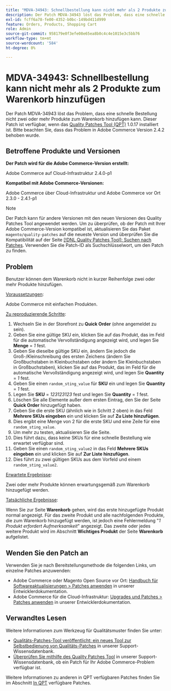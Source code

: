 ```yaml
---
title: "MDVA-34943: Schnellbestellung kann nicht mehr als 2 Produkte zum Warenkorb hinzufügen"
description: Der Patch MDVA-34943 löst das Problem, dass eine schnelle Bestellung nicht zwei oder mehr Produkte zum Warenkorb hinzufügen kann. Dieser Patch ist verfügbar, wenn das [Quality Patches Tool (QPT)](/help/announcements/adobe-commerce-announcements/magento-quality-patches-released-new-tool-to-self-serve-quality-patches.md) 1.0.17 installiert ist. Bitte beachten Sie, dass das Problem in Adobe Commerce Version 2.4.2 behoben wurde.
exl-id: fcff6a78-fe00-4352-b0bc-149bd411d999
feature: Orders, Products, Shopping Cart
role: Admin
source-git-commit: 958179e0f3efe08e65ea8b0c4c4e1015e3c5bb76
workflow-type: tm+mt
source-wordcount: '584'
ht-degree: 0%

---
```


# MDVA-34943: Schnellbestellung kann nicht mehr als 2 Produkte zum Warenkorb hinzufügen

Der Patch MDVA-34943 löst das Problem, dass eine schnelle Bestellung nicht zwei oder mehr Produkte zum Warenkorb hinzufügen kann. Dieser Patch ist verfügbar, wenn das [Quality Patches Tool (QPT)](/help/announcements/adobe-commerce-announcements/magento-quality-patches-released-new-tool-to-self-serve-quality-patches.md) 1.0.17 installiert ist. Bitte beachten Sie, dass das Problem in Adobe Commerce Version 2.4.2 behoben wurde.

## Betroffene Produkte und Versionen

**Der Patch wird für die Adobe Commerce-Version erstellt:**

Adobe Commerce auf Cloud-Infrastruktur 2.4.0-p1

**Kompatibel mit Adobe Commerce-Versionen:**

Adobe Commerce über Cloud-Infrastruktur und Adobe Commerce vor Ort 2.3.0 - 2.4.1-p1

>[!NOTE]
>
>Der Patch kann für andere Versionen mit den neuen Versionen des Quality Patches Tool angewendet werden. Um zu überprüfen, ob der Patch mit Ihrer Adobe Commerce-Version kompatibel ist, aktualisieren Sie das Paket `magento/quality-patches` auf die neueste Version und überprüfen Sie die Kompatibilität auf der Seite [[!DNL Quality Patches Tool]: Suchen nach Patches](https://devdocs.magento.com/quality-patches/tool.html#patch-grid). Verwenden Sie die Patch-ID als Suchschlüsselwort, um den Patch zu finden.

## Problem

Benutzer können dem Warenkorb nicht in kurzer Reihenfolge zwei oder mehr Produkte hinzufügen.

<u>Voraussetzungen</u>:

Adobe Commerce mit einfachen Produkten.

<u>Zu reproduzierende Schritte</u>:

1. Wechseln Sie in der Storefront zu **Quick Order** (ohne angemeldet zu sein).
1. Geben Sie eine gültige SKU ein, klicken Sie auf das Produkt, das im Feld für die automatische Vervollständigung angezeigt wird, und legen Sie **Menge** = *1* fest.
1. Geben Sie dieselbe gültige SKU ein, ändern Sie jedoch die Groß-/Kleinschreibung des ersten Zeichens (ändern Sie Großbuchstaben in Kleinbuchstaben oder ändern Sie Kleinbuchstaben in Großbuchstaben), klicken Sie auf das Produkt, das im Feld für die automatische Vervollständigung angezeigt wird, und legen Sie **Quantity** = *1* fest.
1. Geben Sie einen `random_sting_value` für **SKU** ein und legen Sie **Quantity** = *1* fest.
1. Legen Sie **SKU** = *123123123* fest und legen Sie **Quantity** = *1* fest.
1. Löschen Sie alle Elemente außer dem ersten Eintrag, den Sie der Seite **Quick Order** hinzugefügt haben.
1. Geben Sie die erste SKU (ähnlich wie in Schritt 2 oben) in das Feld **Mehrere SKUs eingeben** ein und klicken Sie auf **Zu Liste hinzufügen**.
1. Dies ergibt eine Menge von 2 für die erste SKU und eine Zeile für eine `random_sting_value`.
1. Um mehr zu testen, aktualisieren Sie die Seite.
1. Dies führt dazu, dass keine SKUs für eine schnelle Bestellung wie erwartet verfügbar sind.
1. Geben Sie einen `random_sting_value2` in das Feld **Mehrere SKUs eingeben** ein und klicken Sie auf **Zur Liste hinzufügen**.
1. Dies führt zu zwei gültigen SKUs aus dem Vorfeld und einem `random_sting_value2`.

<u>Erwartete Ergebnisse</u>:

Zwei oder mehr Produkte können erwartungsgemäß zum Warenkorb hinzugefügt werden.

<u>Tatsächliche Ergebnisse</u>:

Wenn Sie zur Seite **Warenkorb** gehen, wird das erste hinzugefügte Produkt normal angezeigt. Für das zweite Produkt und alle nachfolgenden Produkte, die zum Warenkorb hinzugefügt werden, ist jedoch eine Fehlermeldung &quot;*1 Produkt erfordert Aufmerksamkeit*&quot; angezeigt. Das zweite oder jedes weitere Produkt wird im Abschnitt **Wichtiges Produkt** der Seite **Warenkorb** aufgelistet.

## Wenden Sie den Patch an

Verwenden Sie je nach Bereitstellungsmethode die folgenden Links, um einzelne Patches anzuwenden:

* Adobe Commerce oder Magento Open Source vor Ort: [Handbuch für Softwareaktualisierungen > Patches anwenden](https://devdocs.magento.com/guides/v2.4/comp-mgr/patching/mqp.html) in unserer Entwicklerdokumentation.
* Adobe Commerce für die Cloud-Infrastruktur: [Upgrades und Patches > Patches anwenden](https://devdocs.magento.com/cloud/project/project-patch.html) in unserer Entwicklerdokumentation.

## Verwandtes Lesen

Weitere Informationen zum Werkzeug für Qualitätsmuster finden Sie unter:

* [Qualitäts-Patches-Tool veröffentlicht: ein neues Tool zur Selbstbedienung von Qualitäts-Patches](/help/announcements/adobe-commerce-announcements/magento-quality-patches-released-new-tool-to-self-serve-quality-patches.md) in unserer Support-Wissensdatenbank.
* [Überprüfen Sie mithilfe des Quality Patches Tool](/help/support-tools/patches-available-in-qpt-tool/check-patch-for-magento-issue-with-magento-quality-patches.md) in unserer Support-Wissensdatenbank, ob ein Patch für Ihr Adobe Commerce-Problem verfügbar ist.

Weitere Informationen zu anderen in QPT verfügbaren Patches finden Sie im Abschnitt [In QPT](https://support.magento.com/hc/en-us/sections/360010506631-Patches-available-in-QPT-tool-) verfügbare Patches.
